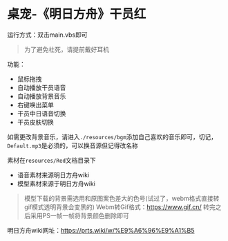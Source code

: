 # 桌宠-《明日方舟》干员红

运行方式：双击main.vbs即可



> 为了避免社死，请提前戴好耳机



功能：

- 鼠标拖拽
- 自动播放干员语音
- 自动播放背景音乐
- 右键唤出菜单
- 干员中日语音切换
- 干员皮肤切换



如需更改背景音乐，请进入`./resources/bgm`添加自己喜欢的音乐即可，切记，`Default.mp3`是必须的，可以换音源但记得改名称



素材在`resources/Red`文档目录下

- 语音素材来源明日方舟wiki
- 模型素材来源于明日方舟wiki

> 模型下载的背景需选用和原图案色差大的色号(试过了，webm格式直接转gif模式透明背景会变黑的)
> Webm转Gif格式：https://www.gif.cn/
> 转完之后采用PS一帧一帧将背景颜色删除即可

明日方舟wiki网址：https://prts.wiki/w/%E9%A6%96%E9%A1%B5
